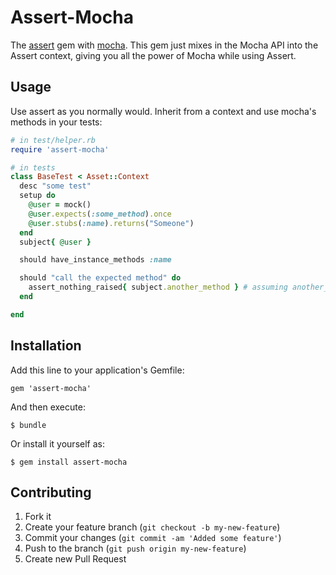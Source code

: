 # Assert-Mocha

The [assert](https://github.com/teaminsight/assert) gem with [mocha](https://github.com/floehopper/mocha). This gem just mixes in the Mocha API into the Assert context, giving you all the power of Mocha while using Assert.

## Usage

Use assert as you normally would. Inherit from a context and use mocha's methods in your tests:

```ruby
# in test/helper.rb
require 'assert-mocha'

# in tests
class BaseTest < Asset::Context
  desc "some test"
  setup do
    @user = mock()
    @user.expects(:some_method).once
    @user.stubs(:name).returns("Someone")
  end
  subject{ @user }

  should have_instance_methods :name

  should "call the expected method" do
    assert_nothing_raised{ subject.another_method } # assuming another_method calls #some_method
  end

end
```

## Installation

Add this line to your application's Gemfile:

    gem 'assert-mocha'

And then execute:

    $ bundle

Or install it yourself as:

    $ gem install assert-mocha

## Contributing

1. Fork it
2. Create your feature branch (`git checkout -b my-new-feature`)
3. Commit your changes (`git commit -am 'Added some feature'`)
4. Push to the branch (`git push origin my-new-feature`)
5. Create new Pull Request

